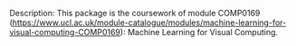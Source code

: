 Description: This package is the coursework of module COMP0169 (https://www.ucl.ac.uk/module-catalogue/modules/machine-learning-for-visual-computing-COMP0169): Machine Learning for Visual Computing.
